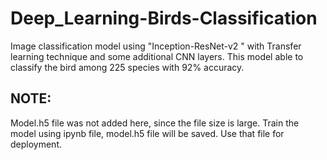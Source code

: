 # Deep_Learning-Birds-Classification
Image classification model using "Inception-ResNet-v2 " with Transfer learning technique and some additional CNN layers. This model able to classify the bird among 225 species with 92% accuracy.
## NOTE:
Model.h5 file was not added here, since the file size is large. Train the model using ipynb file, model.h5 file will be saved. Use that file for deployment.
